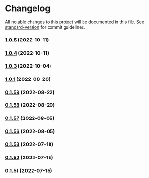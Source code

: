 # Changelog

All notable changes to this project will be documented in this file. See [standard-version](https://github.com/conventional-changelog/standard-version) for commit guidelines.

### [1.0.5](https://bitbucket.org/unikumdev/base-nodejs/compare/v1.0.4...v1.0.5) (2022-10-11)

### [1.0.4](https://bitbucket.org/unikumdev/base-nodejs/compare/v1.0.3...v1.0.4) (2022-10-11)

### [1.0.3](https://bitbucket.org/unikumdev/base-nodejs/compare/v1.0.1...v1.0.3) (2022-10-04)

### [1.0.1](https://bitbucket.org/unikumdev/base-nodejs/compare/v0.1.59...v1.0.1) (2022-08-26)

### [0.1.59](https://bitbucket.org/unikumdev/base-nodejs/compare/v0.1.58...v0.1.59) (2022-08-22)

### [0.1.58](https://bitbucket.org/unikumdev/base-nodejs/compare/v0.1.57...v0.1.58) (2022-08-20)

### [0.1.57](https://bitbucket.org/unikumdev/base-nodejs/compare/v0.1.56...v0.1.57) (2022-08-05)

### [0.1.56](https://bitbucket.org/unikumdev/base-nodejs/compare/v0.1.53...v0.1.56) (2022-08-05)

### [0.1.53](https://bitbucket.org/unikumdev/base-nodejs/compare/v0.1.52...v0.1.53) (2022-07-18)

### [0.1.52](https://bitbucket.org/unikumdev/base-nodejs/compare/v0.1.51...v0.1.52) (2022-07-15)

### 0.1.51 (2022-07-15)
